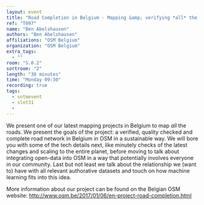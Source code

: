 ```yaml
---
layout: event
title: "Road Completion in Belgium - Mapping &amp; verifying *all* the roads."
ref: "T097"
name: "Ben Abelshausen"
authors: "Ben Abelshausen"
affiliations: "OSM Belgium"
organization: "OSM Belgium"
extra_tags:
  - ""
room: "S.0.2"
sortroom: "2"
length: "30 minutes"
time: "Monday 09:30"
recording: true
tags:
  - sotmevent
  - slot31
  - 
---
```

We present one of our latest mapping projects in Belgium to map *all* the roads. We present the goals of the project: a verified, quality checked and complete road network in Belgium in OSM in a sustainable way. We will bore you with some of the tech details next, like minutely checks of the latest changes and scaling to the entire planet, before moving to talk about integrating open-data into OSM in a way that potentially involves everyone in our community. Last but not least we talk about the relationship we (want to) have with all relevant authorative datasets and touch on how machine learning fits into this idea.

More information about our project can be found on the Belgian OSM website:
http://www.osm.be/2017/01/06/en-project-road-completion.html